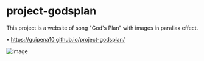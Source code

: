 # project-godsplan
This project is a website of song "God's Plan" with images in parallax effect.

 •  https://guipena10.github.io/project-godsplan/
 
<img>![image](https://github.com/guipena10/project-godsplan/assets/144247456/36cbfe43-8067-4e95-8572-d47503486e31)

